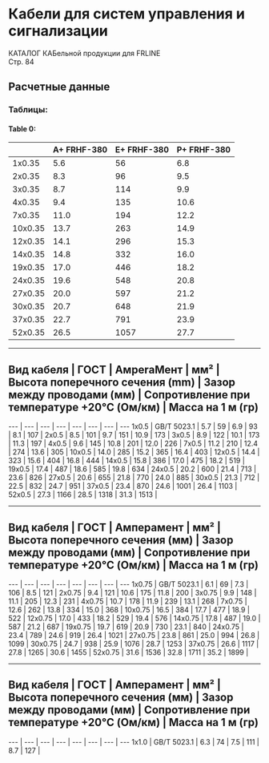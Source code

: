 # Кабели для систем управления и сигнализации

КАТАЛОГ КАБельной продукции для FRLINE  
Стр. 84  

## Расчетные данные  

### Таблицы:

#### Table 0:

| | A+ FRHF-380 | E+ FRHF-380 | P+ FRHF-380 |
| --- | --- | --- | --- |
| 1x0.35 | 5.6 | 56 | 6.8 | 90 | 8.0 | 104 | 
| 2x0.35 | 8.3 | 96 | 9.5 | 144 | 10.7 | 166 |
| 3x0.35 | 8.7 | 114 | 9.9 | 165 | 11.1 | 187 |
| 4x0.35 | 9.4 | 135 | 10.6 | 190 | 11.8 | 214 |
| 7x0.35 | 11.0 | 194 | 12.2 | 257 | 13.4 | 286 |
| 10x0.35 | 13.7 | 263 | 14.9 | 340 | 16.1 | 378 |
| 12x0.35 | 14.1 | 296 | 15.3 | 376 | 16.5 | 414 |
| 14x0.35 | 14.8 | 332 | 16.0 | 415 | 17.2 | 456 |
| 19x0.35 | 17.0 | 446 | 18.2 | 541 | 19.4 | 588 |
| 24x0.35 | 19.6 | 548 | 20.8 | 658 | 23.0 | 768 |
| 27x0.35 | 20.0 | 597 | 21.2 | 709 | 23.4 | 821 |
| 30x0.35 | 20.7 | 648 | 21.9 | 765 | 24.1 | 881 |
| 37x0.35 | 22.7 | 791 | 23.9 | 918 | 25.7 | 1018 |
| 52x0.35 | 26.5 | 1057 | 27.7 | 1204 | 30.5 | 1394 |

---

## Вид кабеля | ГОСТ | АмperаМент | мм² | Высота поперечного сечения (mm) | Зазор между проводами (мм) | Сопротивление при температуре +20°C (Ом/км) | Масса на 1 м (гр)
--- | --- | --- | --- | --- | --- | --- | ---
1x0.5 | GB/T 5023.1 | 5.7 | 59 | 6.9 | 93 | 8.1 | 107 |
2x0.5 | 8.5 | 101 | 9.7 | 151 | 10.9 | 173 |
3x0.5 | 8.9 | 122 | 10.1 | 173 | 11.3 | 197 |
4x0.5 | 9.6 | 145 | 10.8 | 201 | 12.0 | 226 |
7x0.5 | 11.2 | 210 | 12.4 | 274 | 13.6 | 305 |
10x0.5 | 14.0 | 285 | 15.2 | 365 | 16.4 | 403 |
12x0.5 | 14.4 | 323 | 15.6 | 404 | 16.8 | 444 |
14x0.5 | 15.8 | 386 | 17.0 | 475 | 18.2 | 519 |
19x0.5 | 17.4 | 487 | 18.6 | 585 | 19.8 | 634 |
24x0.5 | 20.2 | 600 | 21.4 | 713 | 23.6 | 826 |
27x0.5 | 20.6 | 655 | 21.8 | 770 | 24.0 | 885 |
30x0.5 | 21.3 | 712 | 22.5 | 832 | 24.7 | 951 |
37x0.5 | 23.4 | 870 | 24.6 | 1001 | 26.4 | 1103 |
52x0.5 | 27.3 | 1166 | 28.5 | 1318 | 31.3 | 1513 |

---

## Вид кабеля | ГОСТ | Амперамент | мм² | Высота поперечного сечения (мм) | Зазор между проводами (мм) | Сопротивление при температуре +20°C (Ом/км) | Масса на 1 м (гр)
--- | --- | --- | --- | --- | --- | --- | ---
1x0.75 | GB/T 5023.1 | 6.1 | 69 | 7.3 | 106 | 8.5 | 121 |
2x0.75 | 9.4 | 121 | 10.6 | 175 | 11.8 | 200 |
3x0.75 | 9.9 | 148 | 11.1 | 205 | 12.3 | 231 |
4x0.75 | 10.7 | 178 | 11.9 | 239 | 13.1 | 268 |
7x0.75 | 12.6 | 262 | 13.8 | 334 | 15.0 | 368 |
10x0.75 | 16.5 | 384 | 17.7 | 477 | 18.9 | 522 |
12x0.75 | 17.0 | 433 | 18.2 | 529 | 19.4 | 576 |
14x0.75 | 17.8 | 487 | 19.0 | 587 | 21.2 | 687 |
19x0.75 | 19.7 | 619 | 20.9 | 730 | 23.1 | 840 |
24x0.75 | 23.4 | 789 | 24.6 | 919 | 26.4 | 1021 |
27x0.75 | 23.8 | 861 | 25.0 | 994 | 26.8 | 1099 |
30x0.75 | 24.7 | 938 | 25.9 | 1076 | 28.7 | 1253 |
37x0.75 | 26.6 | 1117 | 27.8 | 1265 | 30.6 | 1455 |
52x0.75 | 31.6 | 1536 | 32.8 | 1711 | 35.2 | 1899 |

---

## Вид кабеля | ГОСТ | Амперамент | мм² | Высота поперечного сечения (мм) | Зазор между проводами (мм) | Сопротивление при температуре +20°C (Ом/км) | Масса на 1 м (гр)
--- | --- | --- | --- | --- | --- | --- | ---
1x1.0 | GB/T 5023.1 | 6.3 | 74 | 7.5 | 111 | 8.7 | 127 |